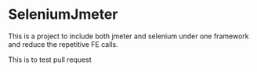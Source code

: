 # SeleniumJmeter
This is a project to include both jmeter and selenium under one framework and reduce the repetitive FE calls.

This is to test pull request
